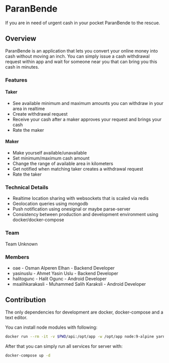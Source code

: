 # ParanBende
If you are in need of urgent cash in your pocket ParanBende to the rescue.

## Overview
ParanBende is an application that lets you convert your online money into cash without moving an inch. You can simply issue a cash withdrawal request within app and wait for someone near you that can bring you this cash in minutes.

### Features

#### Taker
* See available minimum and maximum amounts you can withdraw in your area in realtime
* Create withdrawal request
* Receive your cash after a maker approves your request and brings your cash
* Rate the maker

#### Maker
* Make yourself available/unavailable
* Set minimum/maximum cash amount
* Change the range of available area in kilometers
* Get notified when matching taker creates a withdrawal request
* Rate the taker


### Technical Details
* Realtime location sharing with websockets that is scaled via redis
* Geolocation queries using mongodb
* Push notification using onesignal or maybe parse-server
* Consistency between production and development environment using docker/docker-compose 

### Team
Team Unknown

### Members
* oae - Osman Alperen Elhan - Backend Developer
* yasinuslu - Ahmet Yasin Uslu - Backend Developer
* halitogunc - Halit Ogunc - Android Developer
* msalihkarakasli - Muhammed Salih Karaksli - Android Developer

## Contribution

The only dependencies for development are docker, docker-compose and a text editor.

You can install node modules with following:
```sh
docker run --rm -it -v $PWD/api:/opt/app -w /opt/app node:9-alpine yarn
```

After that you can simply run all services for server with:
```sh
docker-compose up -d
```
